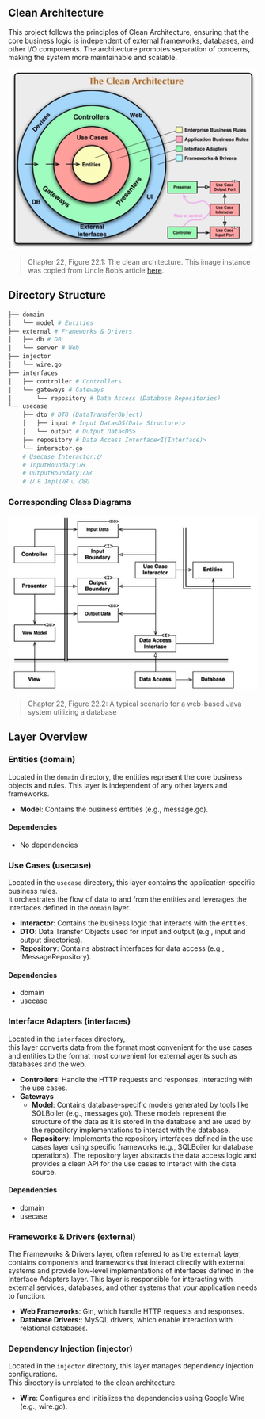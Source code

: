 ## Clean Architecture

This project follows the principles of Clean Architecture, 
ensuring that the core business logic is independent of external frameworks, databases, and other I/O components. 
The architecture promotes separation of concerns, making the system more maintainable and scalable.

<div align="center">
  <img src="clean_architecture.png" alt="The Clean Architecture">
</div>

> Chapter 22, Figure 22.1: The clean architecture. This image instance was copied from Uncle Bob’s article [here](https://blog.cleancoder.com/uncle-bob/2012/08/13/the-clean-architecture.html).

## Directory Structure
```bash
├── domain
│   └── model # Entities
├── external # Frameworks & Drivers
│   ├── db # DB
│   └── server # Web
├── injector
│   └── wire.go
├── interfaces
│   ├── controller # Controllers
│   └── gateways # Gateways
│       └── repository # Data Access (Database Repositories)
└── usecase
    ├── dto # DTO (DataTransferObject)
    │   ├── input # Input Data<DS(Data Structure)>
    │   └── output # Output Data<DS>
    ├── repository # Data Access Interface<I(Interface)>
    └── interactor.go
    # Usecase Interactor:𝑈
    # InputBoundary:𝐼𝐵
    # OutputBoundary:𝑂𝐵
    # 𝑈 ∈ Impl(𝐼𝐵 ∪ 𝑂𝐵)
```

### Corresponding Class Diagrams

<div align="center">
  <img src="clean_boundary.jpg" alt="Clean Boundary">
</div>

> Chapter 22, Figure 22.2: A typical scenario for a web-based Java system utilizing a database

## Layer Overview

### Entities (domain)
Located in the `domain` directory, the entities represent the core business objects and rules. 
This layer is independent of any other layers and frameworks.

- **Model**: Contains the business entities (e.g., message.go).

#### Dependencies
- No dependencies

### Use Cases (usecase)

Located in the `usecase` directory, this layer contains the application-specific business rules.  
It orchestrates the flow of data to and from the entities and leverages the interfaces defined in the `domain` layer.

- **Interactor**: Contains the business logic that interacts with the entities.
- **DTO**: Data Transfer Objects used for input and output (e.g., input and output directories).
- **Repository**: Contains abstract interfaces for data access (e.g., IMessageRepository).

#### Dependencies
- domain
- usecase

### Interface Adapters (interfaces)

Located in the `interfaces` directory,  
this layer converts data from the format most convenient for the use cases and entities to the format most convenient for external agents such as databases and the web.

- **Controllers**: Handle the HTTP requests and responses, interacting with the use cases.
- **Gateways**
  - **Model**: Contains database-specific models generated by tools like SQLBoiler (e.g., messages.go). These models represent the structure of the data as it is stored in the database and are used by the repository implementations to interact with the database.
  - **Repository**: Implements the repository interfaces defined in the use cases layer using specific frameworks (e.g., SQLBoiler for database operations). The repository layer abstracts the data access logic and provides a clean API for the use cases to interact with the data source.

#### Dependencies
- domain
- usecase

### Frameworks & Drivers (external)

The Frameworks & Drivers layer, often referred to as the `external` layer, contains components and frameworks that interact directly with external systems and provide low-level implementations of interfaces defined in the Interface Adapters layer. 
This layer is responsible for interacting with external services, databases, and other systems that your application needs to function.

- **Web Frameworks**: Gin, which handle HTTP requests and responses.
- **Database Drivers:**: MySQL drivers, which enable interaction with relational databases.

### Dependency Injection (injector) 

Located in the `injector` directory, this layer manages dependency injection configurations.  
This directory is unrelated to the clean architecture.

- **Wire**: Configures and initializes the dependencies using Google Wire (e.g., wire.go).
